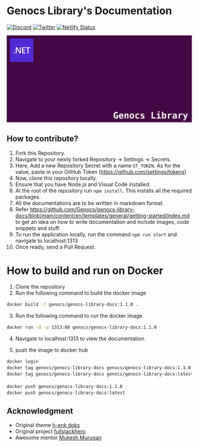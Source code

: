 # Genocs Library's Documentation

[![Discord](https://img.shields.io/discord/1106846706512953385?color=%237289da&label=Discord&logo=discord&logoColor=%237289da&style=flat-square)](https://discord.com/invite/fWwArnkV)
[![Twitter](https://img.shields.io/twitter/follow/genocs?color=1DA1F2&label=Twitter&logo=Twitter&style=flat-square)](https://twitter.com/genocs)
[![Netlify Status](https://api.netlify.com/api/v1/badges/6dbb93bc-ad39-4fda-849a-e542abdcfa7c/deploy-status)](https://app.netlify.com/sites/genocs-blog/deploys)

<p align="center">
    <img src="genocs-library-logo.png" alt="icon">
</p>

## How to contribute?

1. Fork this Repository.
2. Navigate to your newly forked Repository -> Settings -> Secrets.
3. Here, Add a new Repository Secret with a name `GT_TOKEN`. As for the value, paste in your GitHub Token (https://github.com/settings/tokens)
4. Now, clone this repository locally.
5. Ensure that you have Node.js and Visual Code installed.
6. At the root of the repository run `npm install`. This installs all the required packages.
7. All the documentations are to be written in markdown format.
8. Refer https://github.com/Genocs/genocs-library-docs/blob/main/content/en/templates/general/getting-started/index.md to get an idea on how to write documentation and include images, code snippets and stuff.
9. To run the application locally, run the command `npm run start` and navigate to localhost:1313
10. Once ready, send a Pull Request.


# How to build and run on Docker

1. Clone the repository
2. Run the following command to build the docker image
```bash
docker build -t genocs/genocs-library-docs:1.1.0 .
```
3. Run the following command to run the docker image
```bash
docker run -d -p 1313:80 genocs/genocs-library-docs:1.1.0
```
4. Navigate to localhost:1313 to view the documentation

5. push the image to docker hub
```bash
docker login
docker tag genocs/genocs-library-docs genocs/genocs-library-docs:1.1.0
docker tag genocs/genocs-library-docs genocs/genocs-library-docs:latest

docker push genocs/genocs-library-docs:1.1.0
docker push genocs/genocs-library-docs:latest
```



## Acknowledgment

- Original theme [h-enk doks](https://github.com/h-enk/doks)
- Original project [fullstackhero](https://github.com/fullstackhero)
- Awesome mentor [Mukesh Murugan](https://github.com/iammukeshm)